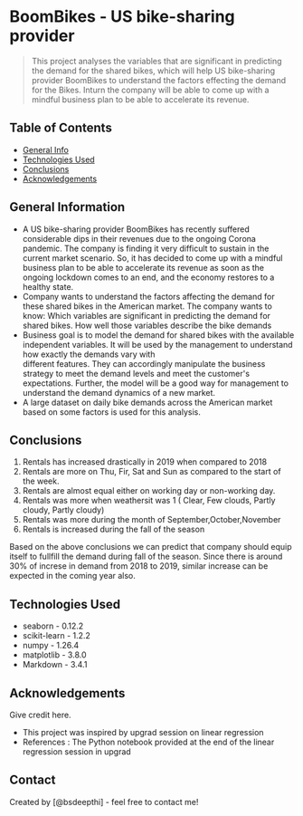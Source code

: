 # BoomBikes - US bike-sharing provider 
> This project analyses the variables that are significant in predicting the demand for the shared bikes, which will help  US bike-sharing provider BoomBikes to understand the factors effecting the demand for the Bikes. Inturn the company will be able to come up with a mindful business plan to be able to accelerate its revenue.


## Table of Contents
* [General Info](#general-information)
* [Technologies Used](#technologies-used)
* [Conclusions](#conclusions)
* [Acknowledgements](#acknowledgements)

<!-- You can include any other section that is pertinent to your problem -->

## General Information
- A US bike-sharing provider BoomBikes has recently suffered considerable dips in their revenues due to the ongoing Corona pandemic. The company is finding it very difficult to sustain       in the current market scenario. So, it has decided to come up with a mindful business plan to be able to accelerate its revenue as soon as the ongoing lockdown comes to an end, and     the economy restores to a healthy state. 
- Company wants to understand the factors affecting the demand for these shared bikes in the American market. The company wants to know:
      Which variables are significant in predicting the demand for shared bikes.
      How well those variables describe the bike demands
- Business goal is to model the demand for shared bikes with the available independent variables. It will be used by the management to understand how exactly the demands vary with     
       different features. They can accordingly manipulate the business strategy to meet the demand levels and meet the customer's expectations. Further, the model will be a good way 
       for management to understand the demand dynamics of a new market. 
- A large dataset on daily bike demands across the American market based on some factors is used for this analysis. 

<!-- You don't have to answer all the questions - just the ones relevant to your project. -->

## Conclusions
1. Rentals has increased drastically in 2019 when compared to 2018 
2. Rentals are more on Thu, Fir, Sat and Sun  as compared to the start of the week.  
3. Rentals are almost equal either on working day or non-working day.  
4. Rentals was more when weathersit was 1 ( Clear, Few clouds, Partly cloudy, Partly cloudy) 
5. Rentals was more during the month of September,October,November 
6. Rentals is increased during the fall of the season

Based on the above conclusions we can predict that company should equip itself to fullfill the demand during fall of the season. Since there is around 30% of increse in demand from 2018 to 2019, similar increase can be expected in the coming year also.


## Technologies Used
- seaborn - 0.12.2
- scikit-learn - 1.2.2
- numpy - 1.26.4
- matplotlib - 3.8.0
- Markdown - 3.4.1

<!-- As the libraries versions keep on changing, it is recommended to mention the version of library used in this project -->

## Acknowledgements
Give credit here.
- This project was inspired by upgrad session on linear regression
- References : The Python notebook provided at the end of the linear regression session in upgrad


## Contact
Created by [@bsdeepthi] - feel free to contact me!


<!-- Optional -->
<!-- ## License -->
<!-- This project is open source and available under the [... License](). -->

<!-- You don't have to include all sections - just the one's relevant to your project -->
